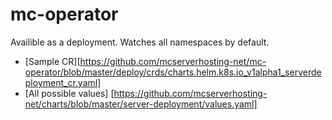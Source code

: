 # mc-operator

Availible as a deployment. Watches all namespaces by default. 

- [Sample CR][https://github.com/mcserverhosting-net/mc-operator/blob/master/deploy/crds/charts.helm.k8s.io_v1alpha1_serverdeployment_cr.yaml]
- [All possible values] [https://github.com/mcserverhosting-net/charts/blob/master/server-deployment/values.yaml]
